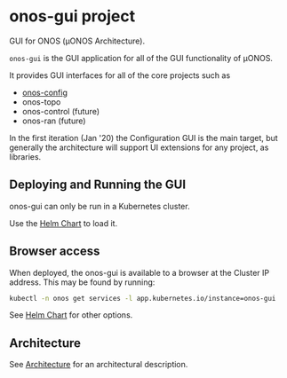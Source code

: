 # onos-gui project
GUI for ONOS (µONOS Architecture).

`onos-gui` is the GUI application for all of the GUI functionality of µONOS.

It provides GUI interfaces for all of the core projects such as

* [onos-config]
* onos-topo
* onos-control (future)
* onos-ran (future)

In the first iteration (Jan '20) the Configuration GUI is the main target, but generally
the architecture will support UI extensions for any project, as libraries.

## Deploying and Running the GUI
onos-gui can only be run in a Kubernetes cluster.

Use the [Helm Chart] to load it.

## Browser access
When deployed, the onos-gui is available to a browser at the Cluster IP address.
This may be found by running:
```bash
kubectl -n onos get services -l app.kubernetes.io/instance=onos-gui
```
See [Helm Chart] for other options.

## Architecture
See [Architecture] for an architectural description.

[Helm Chart]: ./deployment.md
[Architecture]: ./architecture.md
[onos-config]: ./config-gui.md
